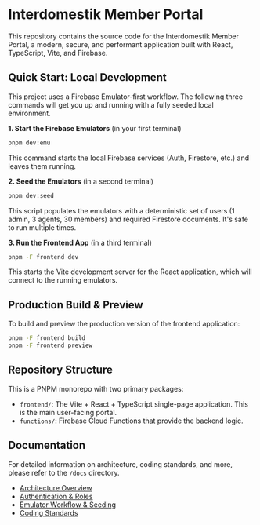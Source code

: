# Interdomestik Member Portal

This repository contains the source code for the Interdomestik Member Portal, a modern, secure, and performant application built with React, TypeScript, Vite, and Firebase.

<!-- ![Screenshot of the member portal dashboard](./docs/assets/screenshot.png) -->

## Quick Start: Local Development

This project uses a Firebase Emulator-first workflow. The following three commands will get you up and running with a fully seeded local environment.

**1. Start the Firebase Emulators** (in your first terminal)
```bash
pnpm dev:emu
```
This command starts the local Firebase services (Auth, Firestore, etc.) and leaves them running.

**2. Seed the Emulators** (in a second terminal)
```bash
pnpm dev:seed
```
This script populates the emulators with a deterministic set of users (1 admin, 3 agents, 30 members) and required Firestore documents. It's safe to run multiple times.

**3. Run the Frontend App** (in a third terminal)
```bash
pnpm -F frontend dev
```
This starts the Vite development server for the React application, which will connect to the running emulators.

## Production Build & Preview

To build and preview the production version of the frontend application:
```bash
pnpm -F frontend build
pnpm -F frontend preview
```

## Repository Structure

This is a PNPM monorepo with two primary packages:

-   `frontend/`: The Vite + React + TypeScript single-page application. This is the main user-facing portal.
-   `functions/`: Firebase Cloud Functions that provide the backend logic.

## Documentation

For detailed information on architecture, coding standards, and more, please refer to the `/docs` directory.

-   [Architecture Overview](./docs/architecture.md)
-   [Authentication & Roles](./docs/auth-and-roles.md)
-   [Emulator Workflow & Seeding](./docs/emulators-and-seeding.md)
-   [Coding Standards](./docs/coding-standards.md)
